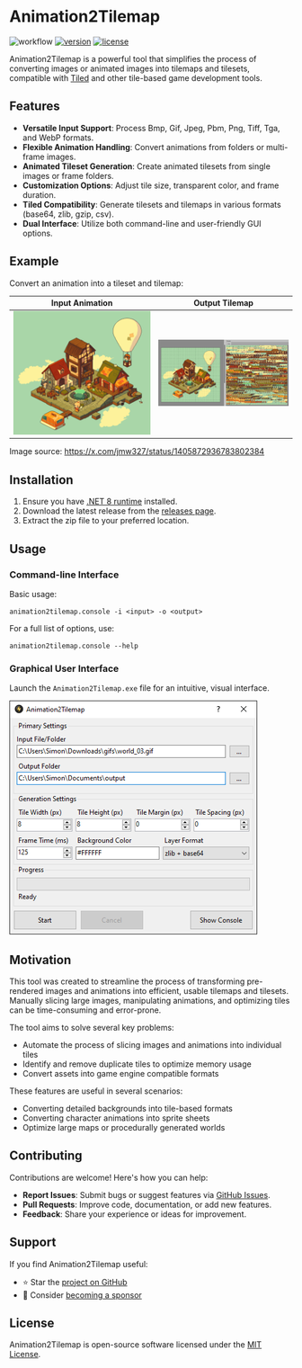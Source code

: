 # Animation2Tilemap

![workflow](https://img.shields.io/github/actions/workflow/status/vonhoff/Animation2Tilemap/dotnet.yml)
[![version](https://img.shields.io/badge/version-1.2.1-blue)](https://github.com/vonhoff/Animation2Tilemap/releases)
[![license](https://img.shields.io/badge/license-MIT-blue)](LICENSE)

Animation2Tilemap is a powerful tool that simplifies the process of converting images or animated images into tilemaps
and tilesets, compatible with [Tiled](https://www.mapeditor.org/) and other tile-based game development tools.

## Features

- **Versatile Input Support**: Process Bmp, Gif, Jpeg, Pbm, Png, Tiff, Tga, and WebP formats.
- **Flexible Animation Handling**: Convert animations from folders or multi-frame images.
- **Animated Tileset Generation**: Create animated tilesets from single images or frame folders.
- **Customization Options**: Adjust tile size, transparent color, and frame duration.
- **Tiled Compatibility**: Generate tilesets and tilemaps in various formats (base64, zlib, gzip, csv).
- **Dual Interface**: Utilize both command-line and user-friendly GUI options.

## Example

Convert an animation into a tileset and tilemap:

|   Input Animation   |    Output Tilemap     |
|:-------------------:|:---------------------:|
| ![Input](input.gif) | ![Output](result.png) |

Image source: https://x.com/jmw327/status/1405872936783802384

## Installation

1. Ensure you have [.NET 8 runtime](https://dotnet.microsoft.com/en-us/download/dotnet/8.0) installed.
2. Download the latest release from the [releases page](https://github.com/vonhoff/Animation2Tilemap/releases).
3. Extract the zip file to your preferred location.

## Usage

### Command-line Interface

Basic usage:

```
animation2tilemap.console -i <input> -o <output>
```

For a full list of options, use:

```
animation2tilemap.console --help
```

### Graphical User Interface

Launch the `Animation2Tilemap.exe` file for an intuitive, visual interface.

![Program screenshot](screenshot.png)

## Motivation

This tool was created to streamline the process of transforming pre-rendered images and animations into efficient,
usable tilemaps and tilesets. Manually slicing large images, manipulating animations, and optimizing tiles can be
time-consuming and error-prone.

The tool aims to solve several key problems:

- Automate the process of slicing images and animations into individual tiles
- Identify and remove duplicate tiles to optimize memory usage
- Convert assets into game engine compatible formats

These features are useful in several scenarios:

- Converting detailed backgrounds into tile-based formats
- Converting character animations into sprite sheets
- Optimize large maps or procedurally generated worlds

## Contributing

Contributions are welcome! Here's how you can help:

- **Report Issues**: Submit bugs or suggest features
  via [GitHub Issues](https://github.com/vonhoff/Animation2Tilemap/issues).
- **Pull Requests**: Improve code, documentation, or add new features.
- **Feedback**: Share your experience or ideas for improvement.

## Support

If you find Animation2Tilemap useful:

- ⭐ Star the [project on GitHub](https://github.com/vonhoff/Animation2Tilemap)
- 💖 Consider [becoming a sponsor](https://github.com/sponsors/vonhoff)

## License

Animation2Tilemap is open-source software licensed under the [MIT License](LICENSE).
